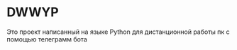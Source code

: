 # DWWYP
Это проект написанный на языке  Python для дистанционной работы пк с помощью телеграмм бота
